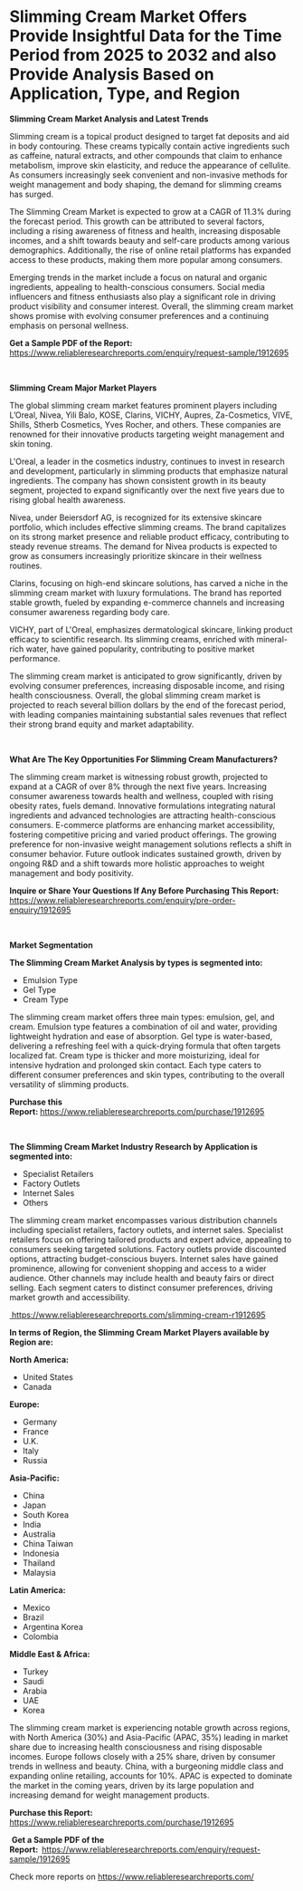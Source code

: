 <p><h1>Slimming Cream Market Offers Provide Insightful Data for the Time Period from 2025 to 2032 and also Provide Analysis Based on Application, Type, and Region</h1></p><p><strong>Slimming Cream Market Analysis and Latest Trends</strong></p>
<p><p>Slimming cream is a topical product designed to target fat deposits and aid in body contouring. These creams typically contain active ingredients such as caffeine, natural extracts, and other compounds that claim to enhance metabolism, improve skin elasticity, and reduce the appearance of cellulite. As consumers increasingly seek convenient and non-invasive methods for weight management and body shaping, the demand for slimming creams has surged.</p><p>The Slimming Cream Market is expected to grow at a CAGR of 11.3% during the forecast period. This growth can be attributed to several factors, including a rising awareness of fitness and health, increasing disposable incomes, and a shift towards beauty and self-care products among various demographics. Additionally, the rise of online retail platforms has expanded access to these products, making them more popular among consumers. </p><p>Emerging trends in the market include a focus on natural and organic ingredients, appealing to health-conscious consumers. Social media influencers and fitness enthusiasts also play a significant role in driving product visibility and consumer interest. Overall, the slimming cream market shows promise with evolving consumer preferences and a continuing emphasis on personal wellness.</p></p>
<p><strong>Get a Sample PDF of the Report:&nbsp;</strong> <a href="https://www.reliableresearchreports.com/enquiry/request-sample/1912695?utm_campaign=2098&utm_medium=2&utm_source=Github&utm_content=ia&utm_term=09022025&utm_id=slimming-cream">https://www.reliableresearchreports.com/enquiry/request-sample/1912695</a></p>
<p>&nbsp;</p>
<p><strong>Slimming Cream Major Market Players</strong></p>
<p><p>The global slimming cream market features prominent players including L’Oreal, Nivea, Yili Balo, KOSE, Clarins, VICHY, Aupres, Za-Cosmetics, VIVE, Shills, Stherb Cosmetics, Yves Rocher, and others. These companies are renowned for their innovative products targeting weight management and skin toning.</p><p>L'Oreal, a leader in the cosmetics industry, continues to invest in research and development, particularly in slimming products that emphasize natural ingredients. The company has shown consistent growth in its beauty segment, projected to expand significantly over the next five years due to rising global health awareness.</p><p>Nivea, under Beiersdorf AG, is recognized for its extensive skincare portfolio, which includes effective slimming creams. The brand capitalizes on its strong market presence and reliable product efficacy, contributing to steady revenue streams. The demand for Nivea products is expected to grow as consumers increasingly prioritize skincare in their wellness routines.</p><p>Clarins, focusing on high-end skincare solutions, has carved a niche in the slimming cream market with luxury formulations. The brand has reported stable growth, fueled by expanding e-commerce channels and increasing consumer awareness regarding body care.</p><p>VICHY, part of L'Oreal, emphasizes dermatological skincare, linking product efficacy to scientific research. Its slimming creams, enriched with mineral-rich water, have gained popularity, contributing to positive market performance.</p><p>The slimming cream market is anticipated to grow significantly, driven by evolving consumer preferences, increasing disposable income, and rising health consciousness. Overall, the global slimming cream market is projected to reach several billion dollars by the end of the forecast period, with leading companies maintaining substantial sales revenues that reflect their strong brand equity and market adaptability.</p></p>
<p>&nbsp;</p>
<p><strong>What Are The Key Opportunities For Slimming Cream Manufacturers?</strong></p>
<p><p>The slimming cream market is witnessing robust growth, projected to expand at a CAGR of over 8% through the next five years. Increasing consumer awareness towards health and wellness, coupled with rising obesity rates, fuels demand. Innovative formulations integrating natural ingredients and advanced technologies are attracting health-conscious consumers. E-commerce platforms are enhancing market accessibility, fostering competitive pricing and varied product offerings. The growing preference for non-invasive weight management solutions reflects a shift in consumer behavior. Future outlook indicates sustained growth, driven by ongoing R&D and a shift towards more holistic approaches to weight management and body positivity.</p></p>
<p><strong>Inquire or Share Your Questions If Any Before Purchasing This Report:</strong> <a href="https://www.reliableresearchreports.com/enquiry/pre-order-enquiry/1912695?utm_campaign=2098&utm_medium=2&utm_source=Github&utm_content=ia&utm_term=09022025&utm_id=slimming-cream">https://www.reliableresearchreports.com/enquiry/pre-order-enquiry/1912695</a></p>
<p>&nbsp;</p>
<p><strong>Market Segmentation</strong></p>
<p><strong>The Slimming Cream Market Analysis by types is segmented into:</strong></p>
<p><ul><li>Emulsion Type</li><li>Gel Type</li><li>Cream Type</li></ul></p>
<p><p>The slimming cream market offers three main types: emulsion, gel, and cream. Emulsion type features a combination of oil and water, providing lightweight hydration and ease of absorption. Gel type is water-based, delivering a refreshing feel with a quick-drying formula that often targets localized fat. Cream type is thicker and more moisturizing, ideal for intensive hydration and prolonged skin contact. Each type caters to different consumer preferences and skin types, contributing to the overall versatility of slimming products.</p></p>
<p><strong>Purchase this Report:&nbsp;</strong><a href="https://www.reliableresearchreports.com/purchase/1912695?utm_campaign=2098&utm_medium=2&utm_source=Github&utm_content=ia&utm_term=09022025&utm_id=slimming-cream">https://www.reliableresearchreports.com/purchase/1912695</a></p>
<p>&nbsp;</p>
<p><strong>The Slimming Cream Market Industry Research by Application is segmented into:</strong></p>
<p><ul><li>Specialist Retailers</li><li>Factory Outlets</li><li>Internet Sales</li><li>Others</li></ul></p>
<p><p>The slimming cream market encompasses various distribution channels including specialist retailers, factory outlets, and internet sales. Specialist retailers focus on offering tailored products and expert advice, appealing to consumers seeking targeted solutions. Factory outlets provide discounted options, attracting budget-conscious buyers. Internet sales have gained prominence, allowing for convenient shopping and access to a wider audience. Other channels may include health and beauty fairs or direct selling. Each segment caters to distinct consumer preferences, driving market growth and accessibility.</p></p>
<p><a href="https://www.reliableresearchreports.com/slimming-cream-r1912695?utm_campaign=2098&utm_medium=2&utm_source=Github&utm_content=ia&utm_term=09022025&utm_id=slimming-cream">&nbsp;https://www.reliableresearchreports.com/slimming-cream-r1912695</a></p>
<p><strong>In terms of Region, the Slimming Cream Market Players available by Region are:</strong></p>
<p>
    <p> <strong> North America: </strong>
        <ul>
            <li>United States</li>
            <li>Canada</li>
        </ul>
        </p> 
    <p> <strong> Europe: </strong>
        <ul>
            <li>Germany</li>
            <li>France</li>
            <li>U.K.</li>
            <li>Italy</li>
            <li>Russia</li>
        </ul>
        </p> 
    <p> <strong> Asia-Pacific: </strong>
        <ul>
            <li>China</li>
            <li>Japan</li>
            <li>South Korea</li>
            <li>India</li>
            <li>Australia</li>
            <li>China Taiwan</li>
            <li>Indonesia</li>
            <li>Thailand</li>
            <li>Malaysia</li>
        </ul>
        </p> 
    <p> <strong> Latin America: </strong>
        <ul>
            <li>Mexico</li>
            <li>Brazil</li>
            <li>Argentina Korea</li>
            <li>Colombia</li>
        </ul>
        </p> 
    <p> <strong> Middle East & Africa: </strong>
        <ul>
            <li>Turkey</li>
            <li>Saudi</li>
            <li>Arabia</li>
            <li>UAE</li>
            <li>Korea</li>
        </ul>
    </p>
    </p>
<p><p>The slimming cream market is experiencing notable growth across regions, with North America (30%) and Asia-Pacific (APAC, 35%) leading in market share due to increasing health consciousness and rising disposable incomes. Europe follows closely with a 25% share, driven by consumer trends in wellness and beauty. China, with a burgeoning middle class and expanding online retailing, accounts for 10%. APAC is expected to dominate the market in the coming years, driven by its large population and increasing demand for weight management products.</p></p>
<p><strong>Purchase this Report: </strong><a href="https://www.reliableresearchreports.com/purchase/1912695?utm_campaign=2098&utm_medium=2&utm_source=Github&utm_content=ia&utm_term=09022025&utm_id=slimming-cream">https://www.reliableresearchreports.com/purchase/1912695</a></p>
<p>&nbsp;<strong>Get a Sample PDF of the Report:&nbsp;&nbsp;</strong><a href="https://www.reliableresearchreports.com/enquiry/request-sample/1912695?utm_campaign=2098&utm_medium=2&utm_source=Github&utm_content=ia&utm_term=09022025&utm_id=slimming-cream">https://www.reliableresearchreports.com/enquiry/request-sample/1912695</a></p>
<p><strong></strong></p>
<p>Check more reports on <a href="https://www.reliableresearchreports.com/?utm_campaign=2098&utm_medium=2&utm_source=Github&utm_content=ia&utm_term=09022025&utm_id=slimming-cream">https://www.reliableresearchreports.com/</a></p>